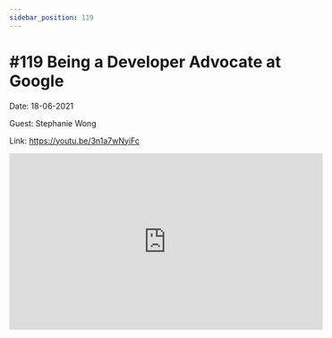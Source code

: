 ```yaml
---
sidebar_position: 119
---
```


# #119 Being a Developer Advocate at Google

Date: 18-06-2021

Guest: Stephanie Wong

Link: https://youtu.be/3n1a7wNyiFc

<iframe width="560" height="315" src="https://www.youtube.com/embed/3n1a7wNyiFc" title="YouTube video player" frameborder="0" allow="accelerometer; autoplay; clipboard-write; encrypted-media; gyroscope; picture-in-picture; web-share" allowfullscreen></iframe>